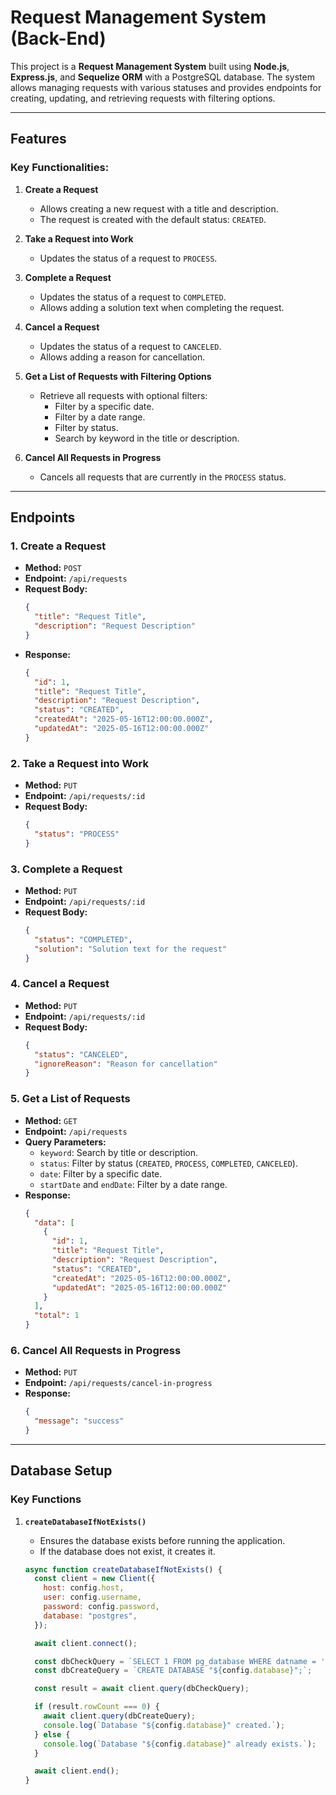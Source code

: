 # Request Management System (Back-End)

This project is a **Request Management System** built using **Node.js**, **Express.js**, and **Sequelize ORM** with a PostgreSQL database. The system allows managing requests with various statuses and provides endpoints for creating, updating, and retrieving requests with filtering options.

---

## Features

### Key Functionalities:

1. **Create a Request**

   - Allows creating a new request with a title and description.
   - The request is created with the default status: `CREATED`.

2. **Take a Request into Work**

   - Updates the status of a request to `PROCESS`.

3. **Complete a Request**

   - Updates the status of a request to `COMPLETED`.
   - Allows adding a solution text when completing the request.

4. **Cancel a Request**

   - Updates the status of a request to `CANCELED`.
   - Allows adding a reason for cancellation.

5. **Get a List of Requests with Filtering Options**

   - Retrieve all requests with optional filters:
     - Filter by a specific date.
     - Filter by a date range.
     - Filter by status.
     - Search by keyword in the title or description.

6. **Cancel All Requests in Progress**
   - Cancels all requests that are currently in the `PROCESS` status.

---

## Endpoints

### 1. **Create a Request**

- **Method:** `POST`
- **Endpoint:** `/api/requests`
- **Request Body:**
  ```json
  {
    "title": "Request Title",
    "description": "Request Description"
  }
  ```
- **Response:**
  ```json
  {
    "id": 1,
    "title": "Request Title",
    "description": "Request Description",
    "status": "CREATED",
    "createdAt": "2025-05-16T12:00:00.000Z",
    "updatedAt": "2025-05-16T12:00:00.000Z"
  }
  ```

### 2. **Take a Request into Work**

- **Method:** `PUT`
- **Endpoint:** `/api/requests/:id`
- **Request Body:**
  ```json
  {
    "status": "PROCESS"
  }
  ```

### 3. **Complete a Request**

- **Method:** `PUT`
- **Endpoint:** `/api/requests/:id`
- **Request Body:**
  ```json
  {
    "status": "COMPLETED",
    "solution": "Solution text for the request"
  }
  ```

### 4. **Cancel a Request**

- **Method:** `PUT`
- **Endpoint:** `/api/requests/:id`
- **Request Body:**
  ```json
  {
    "status": "CANCELED",
    "ignoreReason": "Reason for cancellation"
  }
  ```

### 5. **Get a List of Requests**

- **Method:** `GET`
- **Endpoint:** `/api/requests`
- **Query Parameters:**
  - `keyword`: Search by title or description.
  - `status`: Filter by status (`CREATED`, `PROCESS`, `COMPLETED`, `CANCELED`).
  - `date`: Filter by a specific date.
  - `startDate` and `endDate`: Filter by a date range.
- **Response:**
  ```json
  {
    "data": [
      {
        "id": 1,
        "title": "Request Title",
        "description": "Request Description",
        "status": "CREATED",
        "createdAt": "2025-05-16T12:00:00.000Z",
        "updatedAt": "2025-05-16T12:00:00.000Z"
      }
    ],
    "total": 1
  }
  ```

### 6. **Cancel All Requests in Progress**

- **Method:** `PUT`
- **Endpoint:** `/api/requests/cancel-in-progress`
- **Response:**
  ```json
  {
    "message": "success"
  }
  ```

---

## Database Setup

### Key Functions

1. **`createDatabaseIfNotExists()`**

   - Ensures the database exists before running the application.
   - If the database does not exist, it creates it.

   ```javascript
   async function createDatabaseIfNotExists() {
     const client = new Client({
       host: config.host,
       user: config.username,
       password: config.password,
       database: "postgres",
     });

     await client.connect();

     const dbCheckQuery = `SELECT 1 FROM pg_database WHERE datname = '${config.database}';`;
     const dbCreateQuery = `CREATE DATABASE "${config.database}";`;

     const result = await client.query(dbCheckQuery);

     if (result.rowCount === 0) {
       await client.query(dbCreateQuery);
       console.log(`Database "${config.database}" created.`);
     } else {
       console.log(`Database "${config.database}" already exists.`);
     }

     await client.end();
   }
   ```
